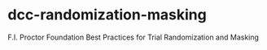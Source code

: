 # dcc-randomization-masking
F.I. Proctor Foundation Best Practices for Trial Randomization and Masking
